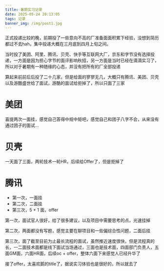 ```yaml
---
title: 暑期实习记录
date: 2025-05-24 20:13:05
tags: 记录
banner_img: /img/post1.jpg
---
```

正式投递比较的晚，前期投了一些意向不高的厂准备面面积累下经验，没想到简历都过不去hah，集中投递大概在三月底到四月上旬之间。

当时投了美团、阿里、腾讯、贝壳、快手等互联网大厂，京东和字节没有选择投递，一方面是因为担心字节的面评影响秋招，另一方面是当时已经在滴滴实习了，所以对于暑期有一种随缘的心态，并没有把所有的厂全部投递

算起来前前后后投了二十几家，但是给面的寥寥无几，大概只有腾讯、美团、贝壳以及游酷盛世给了面试，游酷的面试给拒掉了，所以只面了三家

# 美团

喜提两次一面挂，感觉自己答得中规中矩吧，感觉自己和团子八字不合，从来没有通过团子的面试...

# 贝壳

一天面了三面，两轮技术一轮HR，后续给Offer了，但是拒掉了

# 腾讯

- 第一次，一面挂
- 第二次，二面挂
- 第三次，5 + 1 面，offer

第一次，面试官人很好，给了很多建议，以及项目中需要思考的点，光速挂掉

第二次，两面都没有写题，感觉主要在聊项目和一些偏综合性问题，二面后挂

第三次，面了截至目前为止最长流程的面试，虽然推近速度很快，但是流程真的长，一二面技术面都是线下面试当场通过，三面也是技术面，四面部门负责人，五面GM面，六面HR面，后续oc + offer，整体六面下来感觉人已经升华了

接了offer，太喜欢鹅的title了，据说实习体验也是很好的，所以就去了
